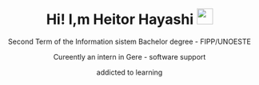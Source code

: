 <h1 align="center">Hi! I,m Heitor Hayashi <img src="https://media.tenor.com/images/30169e4a670daf12443df7d2dd140176/tenor.gif" height="32" /></h1>
<p align="center">Second Term of the Information sistem Bachelor degree - FIPP/UNOESTE</p>
<p align="center">Cureently an intern in Gere - software support</p>
<p align="center">addicted to learning</p>
